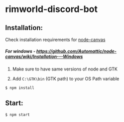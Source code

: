 # rimworld-discord-bot

## Installation:

Check installation requirements for [node-canvas](https://github.com/Automattic/node-canvas)

##### For windows - https://github.com/Automattic/node-canvas/wiki/Installation---Windows

1. Make sure to have same versions of node and GTK

2. Add `C:\GTK\bin` (GTK path) to your OS Path variable

`$ npm install`

## Start:

`$ npm start`